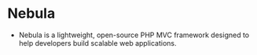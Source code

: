 # Nebula
- Nebula is a lightweight, open-source PHP MVC framework designed to help developers build scalable web applications. 
